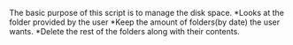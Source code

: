 The basic purpose of this script is to manage the disk space.
*Looks at the folder provided by the user
*Keep the amount of folders(by date) the user wants.
*Delete the rest of the folders along with their contents.